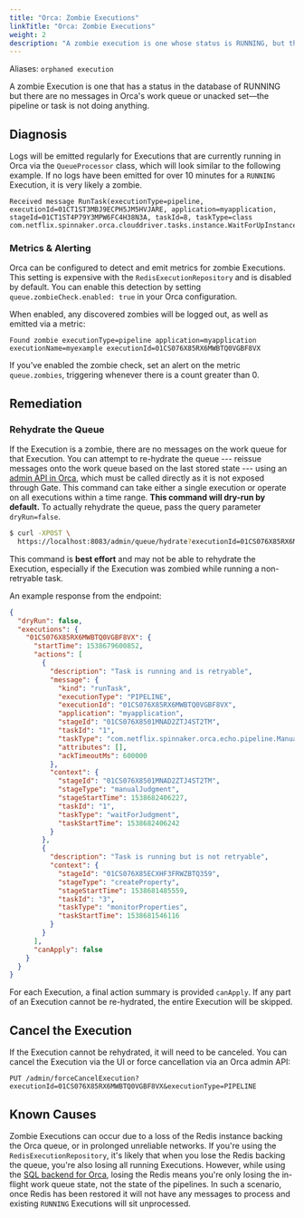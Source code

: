 ```yaml
---
title: "Orca: Zombie Executions"
linkTitle: "Orca: Zombie Executions"
weight: 2
description: "A zombie execution is one whose status is RUNNING, but there are no messages in Orca's work queue or unacked set."
---
```


Aliases: `orphaned execution`

A zombie Execution is one that has a status in the database of RUNNING but there are no messages in Orca's work queue or unacked set—the pipeline or task is not doing anything.

## Diagnosis

Logs will be emitted regularly for Executions that are currently running in Orca via the `QueueProcessor` class, which will look similar to the following example.
If no logs have been emitted for over 10 minutes for a `RUNNING` Execution, it is very likely a zombie.

```
Received message RunTask(executionType=pipeline, executionId=01CT1ST3MBJ9ECPH5JM5HVJARE, application=myapplication, stageId=01CT1ST4P79Y3MPW6FC4H38N3A, taskId=8, taskType=class com.netflix.spinnaker.orca.clouddriver.tasks.instance.WaitForUpInstancesTask)
```

### Metrics & Alerting

Orca can be configured to detect and emit metrics for zombie Executions.
This setting is expensive with the `RedisExecutionRepository` and is disabled by default.
You can enable this detection by setting `queue.zombieCheck.enabled: true` in your Orca configuration.

When enabled, any discovered zombies will be logged out, as well as emitted via a metric:

```
Found zombie executionType=pipeline application=myapplication executionName=myexample executionId=01CS076X85RX6MWBTQ0VGBF8VX
```

If you've enabled the zombie check, set an alert on the metric `queue.zombies`, triggering whenever there is a count greater than 0.

## Remediation

### Rehydrate the Queue

If the Execution is a zombie, there are no messages on the work queue for that Execution.
You can attempt to re-hydrate the queue --- reissue messages onto the work queue based on the last stored state --- using an [admin API in Orca](https://github.com/spinnaker/orca/blob/master/orca-queue/src/main/kotlin/com/netflix/spinnaker/orca/q/admin/web/QueueAdminController.kt#L33), which must be called directly as it is not exposed through Gate.
This command can take either a single execution or operate on all executions within a time range.
**This command will dry-run by default.**
To actually rehydrate the queue, pass the query parameter `dryRun=false`.

```bash
$ curl -XPOST \
  https://localhost:8083/admin/queue/hydrate?executionId=01CS076X85RX6MWBTQ0VGBF8VX&dryRun=false
```

This command is **best effort** and may not be able to rehydrate the Execution, especially if the Execution was zombied while running a non-retryable task.

An example response from the endpoint:

```json
{
  "dryRun": false,
  "executions": {
    "01CS076X85RX6MWBTQ0VGBF8VX": {
      "startTime": 1538679600852,
      "actions": [
        {
          "description": "Task is running and is retryable",
          "message": {
            "kind": "runTask",
            "executionType": "PIPELINE",
            "executionId": "01CS076X85RX6MWBTQ0VGBF8VX",
            "application": "myapplication",
            "stageId": "01CS076X8501MNAD2ZTJ4ST2TM",
            "taskId": "1",
            "taskType": "com.netflix.spinnaker.orca.echo.pipeline.ManualJudgmentStage$WaitForManualJudgmentTask",
            "attributes": [],
            "ackTimeoutMs": 600000
          },
          "context": {
            "stageId": "01CS076X8501MNAD2ZTJ4ST2TM",
            "stageType": "manualJudgment",
            "stageStartTime": 1538682406227,
            "taskId": "1",
            "taskType": "waitForJudgment",
            "taskStartTime": 1538682406242
          }
        },
        {
          "description": "Task is running but is not retryable",
          "context": {
            "stageId": "01CS076X85ECXHF3FRWZBTQ359",
            "stageType": "createProperty",
            "stageStartTime": 1538681485559,
            "taskId": "3",
            "taskType": "monitorProperties",
            "taskStartTime": 1538681546116
          }
        }
      ],
      "canApply": false
    }
  }
}
```

For each Execution, a final action summary is provided `canApply`.
If any part of an Execution cannot be re-hydrated, the entire Execution will be skipped.

## Cancel the Execution

If the Execution cannot be rehydrated, it will need to be canceled.
You can cancel the Execution via the UI or force cancellation via an Orca admin API:

```
PUT /admin/forceCancelExecution?executionId=01CS076X85RX6MWBTQ0VGBF8VX&executionType=PIPELINE
```

## Known Causes

Zombie Executions can occur due to a loss of the Redis instance backing the Orca queue, or in prolonged unreliable networks.
If you're using the `RedisExecutionRepository`, it's likely that when you lose the Redis backing the queue, you're also losing all running Executions.
However, while using the [SQL backend for Orca](/setup/productionize/persistence/orca-sql/), losing the Redis means you're only losing the in-flight work queue state, not the state of the pipelines.
In such a scenario, once Redis has been restored it will not have any messages to process and existing `RUNNING` Executions will sit unprocessed.
